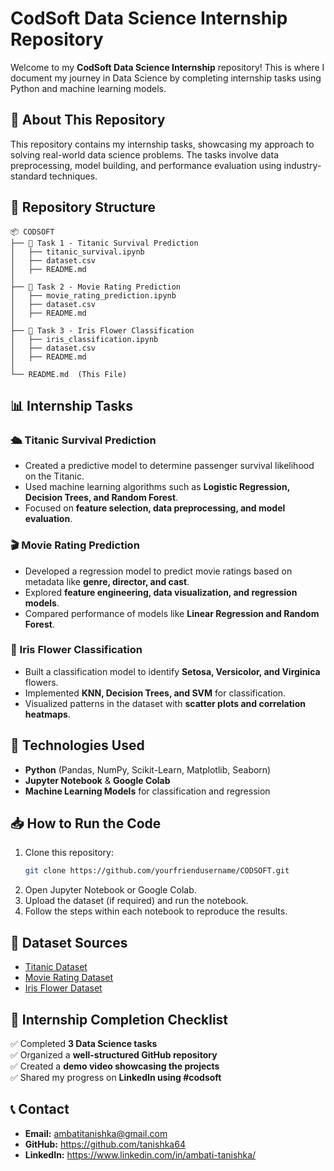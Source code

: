 # CodSoft Data Science Internship Repository

Welcome to my **CodSoft Data Science Internship** repository! This is where I document my journey in Data Science by completing internship tasks using Python and machine learning models.

## 🚀 About This Repository
This repository contains my internship tasks, showcasing my approach to solving real-world data science problems. The tasks involve data preprocessing, model building, and performance evaluation using industry-standard techniques.

## 📂 Repository Structure
```
📦 CODSOFT
├── 📁 Task 1 - Titanic Survival Prediction
│   ├── titanic_survival.ipynb
│   ├── dataset.csv
│   ├── README.md
│
├── 📁 Task 2 - Movie Rating Prediction
│   ├── movie_rating_prediction.ipynb
│   ├── dataset.csv
│   ├── README.md
│
├── 📁 Task 3 - Iris Flower Classification
│   ├── iris_classification.ipynb
│   ├── dataset.csv
│   ├── README.md
│
└── README.md  (This File)
```

## 📊 Internship Tasks
### 🛳️ Titanic Survival Prediction
- Created a predictive model to determine passenger survival likelihood on the Titanic.
- Used machine learning algorithms such as **Logistic Regression, Decision Trees, and Random Forest**.
- Focused on **feature selection, data preprocessing, and model evaluation**.

### 🎬 Movie Rating Prediction
- Developed a regression model to predict movie ratings based on metadata like **genre, director, and cast**.
- Explored **feature engineering, data visualization, and regression models**.
- Compared performance of models like **Linear Regression and Random Forest**.

### 🌸 Iris Flower Classification
- Built a classification model to identify **Setosa, Versicolor, and Virginica** flowers.
- Implemented **KNN, Decision Trees, and SVM** for classification.
- Visualized patterns in the dataset with **scatter plots and correlation heatmaps**.

## 🔧 Technologies Used
- **Python** (Pandas, NumPy, Scikit-Learn, Matplotlib, Seaborn)
- **Jupyter Notebook** & **Google Colab**
- **Machine Learning Models** for classification and regression

## 📥 How to Run the Code
1. Clone this repository:
   ```bash
   git clone https://github.com/yourfriendusername/CODSOFT.git
   ```
2. Open Jupyter Notebook or Google Colab.
3. Upload the dataset (if required) and run the notebook.
4. Follow the steps within each notebook to reproduce the results.

## 📂 Dataset Sources
- [Titanic Dataset](https://www.kaggle.com/datasets/yasserh/titanic-dataset)
- [Movie Rating Dataset](https://www.kaggle.com/datasets/adrianmcmahon/imdb-india-movies)
- [Iris Flower Dataset](https://www.kaggle.com/datasets/arshid/iris-flower-dataset)

## 🎯 Internship Completion Checklist
✅ Completed **3 Data Science tasks**  
✅ Organized a **well-structured GitHub repository**  
✅ Created a **demo video showcasing the projects**  
✅ Shared my progress on **LinkedIn using #codsoft**

## 📞 Contact
- **Email:** ambatitanishka@gmail.com
- **GitHub:** https://github.com/tanishka64
- **LinkedIn:** https://www.linkedin.com/in/ambati-tanishka/



